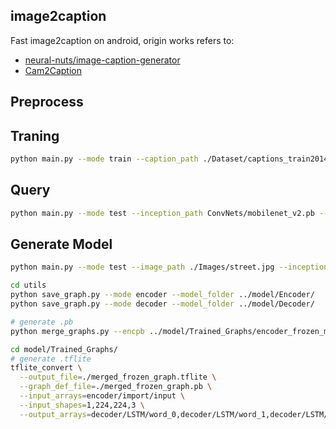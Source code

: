 ## image2caption

Fast image2caption on android, origin works refers to:

* [neural-nuts/image-caption-generator](https://github.com/neural-nuts/image-caption-generator)
* [Cam2Caption](https://github.com/neural-nuts/Cam2Caption)

## Preprocess

## Traning

```bash
python main.py --mode train --caption_path ./Dataset/captions_train2014.json --feature_path ./Dataset/features.npy --data_is_coco
```

## Query

```bash
python main.py --mode test --inception_path ConvNets/mobilenet_v2.pb --image_path Images/library.jpg 
```

## Generate Model

```bash
python main.py --mode test --image_path ./Images/street.jpg --inception_path ./ConvNets/mobilenet_v2.pb --saveencoder --savedecoder

cd utils
python save_graph.py --mode encoder --model_folder ../model/Encoder/
python save_graph.py --mode decoder --model_folder ../model/Decoder/

# generate .pb
python merge_graphs.py --encpb ../model/Trained_Graphs/encoder_frozen_model.pb --decpb ../model/Trained_Graphs/decoder_frozen_model.pb

cd model/Trained_Graphs/
# generate .tflite
tflite_convert \
  --output_file=./merged_frozen_graph.tflite \
  --graph_def_file=./merged_frozen_graph.pb \
  --input_arrays=encoder/import/input \
  --input_shapes=1,224,224,3 \
  --output_arrays=decoder/LSTM/word_0,decoder/LSTM/word_1,decoder/LSTM/word_2,decoder/LSTM/word_3,decoder/LSTM/word_4,decoder/LSTM/word_5,decoder/LSTM/word_6,decoder/LSTM/word_7,decoder/LSTM/word_8,decoder/LSTM/word_9,decoder/LSTM/word_10,decoder/LSTM/word_11,decoder/LSTM/word_12,decoder/LSTM/word_13,decoder/LSTM/word_14,decoder/LSTM/word_15,decoder/LSTM/word_16,decoder/LSTM/word_17,decoder/LSTM/word_18,decoder/LSTM/word_19,decoder/LSTM/word_20,decoder/LSTM/word_21
```
